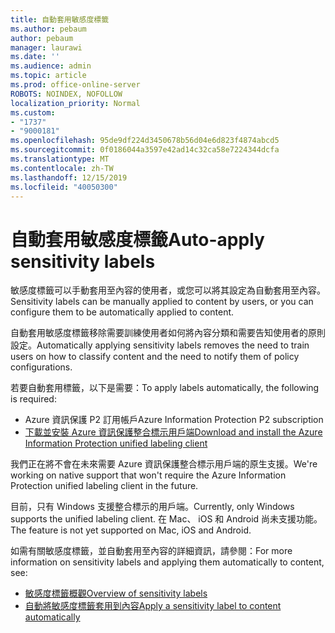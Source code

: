 ```yaml
---
title: 自動套用敏感度標籤
ms.author: pebaum
author: pebaum
manager: laurawi
ms.date: ''
ms.audience: admin
ms.topic: article
ms.prod: office-online-server
ROBOTS: NOINDEX, NOFOLLOW
localization_priority: Normal
ms.custom:
- "1737"
- "9000181"
ms.openlocfilehash: 95de9df224d3450678b56d04e6d823f4874abcd5
ms.sourcegitcommit: 0f0186044a3597e42ad14c32ca58e7224344dcfa
ms.translationtype: MT
ms.contentlocale: zh-TW
ms.lasthandoff: 12/15/2019
ms.locfileid: "40050300"
---
```

# <a name="auto-apply-sensitivity-labels"></a><span data-ttu-id="18d36-102">自動套用敏感度標籤</span><span class="sxs-lookup"><span data-stu-id="18d36-102">Auto-apply sensitivity labels</span></span>

<span data-ttu-id="18d36-103">敏感度標籤可以手動套用至內容的使用者，或您可以將其設定為自動套用至內容。</span><span class="sxs-lookup"><span data-stu-id="18d36-103">Sensitivity labels can be manually applied to content by users, or you can configure them to be automatically applied to content.</span></span>

<span data-ttu-id="18d36-104">自動套用敏感度標籤移除需要訓練使用者如何將內容分類和需要告知使用者的原則設定。</span><span class="sxs-lookup"><span data-stu-id="18d36-104">Automatically applying sensitivity labels removes the need to train users on how to classify content and the need to notify them of policy configurations.</span></span>

<span data-ttu-id="18d36-105">若要自動套用標籤，以下是需要：</span><span class="sxs-lookup"><span data-stu-id="18d36-105">To apply labels automatically, the following is required:</span></span>

- <span data-ttu-id="18d36-106">Azure 資訊保護 P2 訂用帳戶</span><span class="sxs-lookup"><span data-stu-id="18d36-106">Azure Information Protection P2 subscription</span></span>
- [<span data-ttu-id="18d36-107">下載並安裝 Azure 資訊保護整合標示用戶端</span><span class="sxs-lookup"><span data-stu-id="18d36-107">Download and install the Azure Information Protection unified labeling client</span></span>](https://docs.microsoft.com/azure/information-protection/rms-client/install-unifiedlabelingclient-app)

<span data-ttu-id="18d36-108">我們正在將不會在未來需要 Azure 資訊保護整合標示用戶端的原生支援。</span><span class="sxs-lookup"><span data-stu-id="18d36-108">We're working on native support that won't require the Azure Information Protection unified labeling client in the future.</span></span>

<span data-ttu-id="18d36-109">目前，只有 Windows 支援整合標示的用戶端。</span><span class="sxs-lookup"><span data-stu-id="18d36-109">Currently, only Windows supports the unified labeling client.</span></span>  <span data-ttu-id="18d36-110">在 Mac、 iOS 和 Android 尚未支援功能。</span><span class="sxs-lookup"><span data-stu-id="18d36-110">The feature is not yet supported on Mac, iOS and Android.</span></span>

<span data-ttu-id="18d36-111">如需有關敏感度標籤，並自動套用至內容的詳細資訊，請參閱：</span><span class="sxs-lookup"><span data-stu-id="18d36-111">For more information on sensitivity labels and applying them automatically to content,  see:</span></span>

- [<span data-ttu-id="18d36-112">敏感度標籤概觀</span><span class="sxs-lookup"><span data-stu-id="18d36-112">Overview of sensitivity labels</span></span>](https://docs.microsoft.com/office365/securitycompliance/sensitivity-labels)
- [<span data-ttu-id="18d36-113">自動將敏感度標籤套用到內容</span><span class="sxs-lookup"><span data-stu-id="18d36-113">Apply a sensitivity label to content automatically</span></span>](https://docs.microsoft.com/office365/securitycompliance/apply_sensitivity_label_automatically)